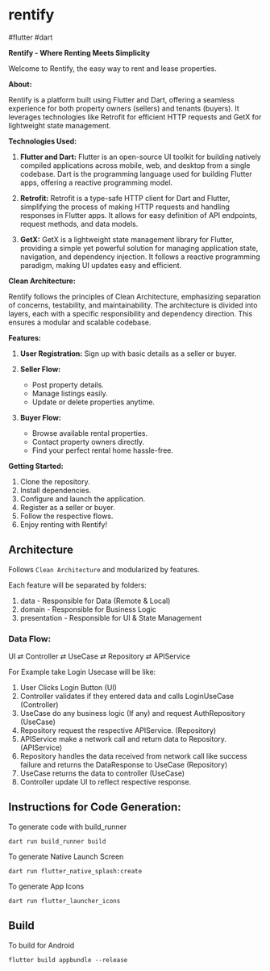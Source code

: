 # rentify
#flutter 
#dart

**Rentify - Where Renting Meets Simplicity**

Welcome to Rentify, the easy way to rent and lease properties.

**About:**

Rentify is a platform built using Flutter and Dart, offering a seamless experience for both property owners (sellers) and tenants (buyers). It leverages technologies like Retrofit for efficient HTTP requests and GetX for lightweight state management.

**Technologies Used:**

1. **Flutter and Dart:** Flutter is an open-source UI toolkit for building natively compiled applications across mobile, web, and desktop from a single codebase. Dart is the programming language used for building Flutter apps, offering a reactive programming model.

2. **Retrofit:** Retrofit is a type-safe HTTP client for Dart and Flutter, simplifying the process of making HTTP requests and handling responses in Flutter apps. It allows for easy definition of API endpoints, request methods, and data models.

3. **GetX:** GetX is a lightweight state management library for Flutter, providing a simple yet powerful solution for managing application state, navigation, and dependency injection. It follows a reactive programming paradigm, making UI updates easy and efficient.

**Clean Architecture:**

Rentify follows the principles of Clean Architecture, emphasizing separation of concerns, testability, and maintainability. The architecture is divided into layers, each with a specific responsibility and dependency direction. This ensures a modular and scalable codebase.

**Features:**

1. **User Registration:** Sign up with basic details as a seller or buyer.

2. **Seller Flow:**
   - Post property details.
   - Manage listings easily.
   - Update or delete properties anytime.

3. **Buyer Flow:**
   - Browse available rental properties.
   - Contact property owners directly.
   - Find your perfect rental home hassle-free.

**Getting Started:**

1. Clone the repository.
2. Install dependencies.
3. Configure and launch the application.
4. Register as a seller or buyer.
5. Follow the respective flows.
6. Enjoy renting with Rentify!


## Architecture

Follows `Clean Architecture` and modularized by features.

Each feature will be separated by folders:
1. data - Responsible for Data (Remote & Local)
2. domain - Responsible for Business Logic
3. presentation - Responsible for UI & State Management

### Data Flow:

UI ⇄ Controller ⇄ UseCase ⇄ Repository ⇄ APIService

For Example take Login Usecase will be like:

1. User Clicks Login Button (UI)
2. Controller validates if they entered data and calls LoginUseCase (Controller)
3. UseCase do any business logic (If any) and request AuthRepository (UseCase)
4. Repository request the respective APIService. (Repository)
5. APIService make a network call and return data to Repository. (APIService)
6. Repository handles the data received from network call like success failure and returns the DataResponse to UseCase (Repository)
7. UseCase returns the data to controller (UseCase)
8. Controller update UI to reflect respective response.



## Instructions for Code Generation:

To generate code with build_runner

```shell
dart run build_runner build 
```

To generate Native Launch Screen
```shell
dart run flutter_native_splash:create
```

To generate App Icons
```shell
dart run flutter_launcher_icons
```


## Build

To build for Android

```shell
flutter build appbundle --release
```
